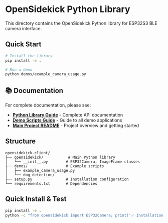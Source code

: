# OpenSidekick Python Library

This directory contains the OpenSidekick Python library for ESP32S3 BLE camera interface.

## Quick Start

```bash
# Install the library
pip install -e .

# Run a demo
python demos/example_camera_usage.py
```

## 📚 Documentation

For complete documentation, please see:

- **[Python Library Guide](../docs/python-library.md)** - Complete API documentation
- **[Demo Scripts Guide](../docs/demos.md)** - Guide to all demo applications
- **[Main Project README](../README.md)** - Project overview and getting started

## Structure

```
opensidekick-client/
├── opensidekick/           # Main Python library
│   └── __init__.py        # ESP32Camera, ImageFrame classes
├── demos/                 # Example scripts
│   ├── example_camera_usage.py
│   └── dog_detection/
├── setup.py               # Installation configuration
└── requirements.txt       # Dependencies
```

## Quick Install & Test

```bash
pip install -e .
python -c "from opensidekick import ESP32Camera; print('✅ Installation successful!')"
``` 